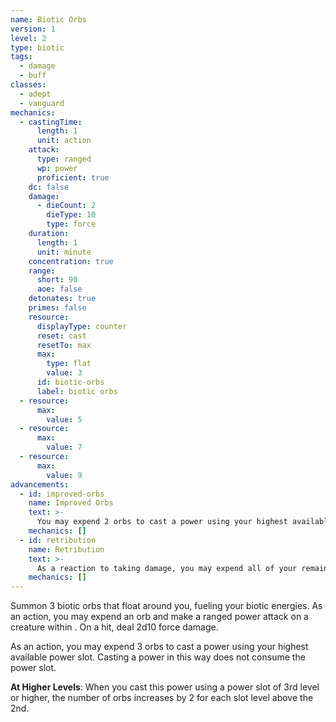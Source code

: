 ```yaml
---
name: Biotic Orbs
version: 1
level: 2
type: biotic
tags:
  - damage
  - buff
classes:
  - adept
  - vanguard
mechanics:
  - castingTime:
      length: 1
      unit: action
    attack:
      type: ranged
      wp: power
      proficient: true
    dc: false
    damage:
      - dieCount: 2
        dieType: 10
        type: force
    duration:
      length: 1
      unit: minute
    concentration: true
    range:
      short: 90
      aoe: false
    detonates: true
    primes: false
    resource:
      displayType: counter
      reset: cast
      resetTo: max
      max:
        type: flat
        value: 3
      id: biotic-orbs
      label: biotic orbs
  - resource:
      max:
        value: 5
  - resource:
      max:
        value: 7
  - resource:
      max:
        value: 9
advancements:
  - id: improved-orbs
    name: Improved Orbs
    text: >-
      You may expend 2 orbs to cast a power using your highest available power slot.
    mechanics: []
  - id: retribution
    name: Retribution
    text: >-
      As a reaction to taking damage, you may expend all of your remaining biotic orbs. For each expended orb, make a ranged power attack on a target you can see within range. You can direct all attacks to hit one creature or several.
    mechanics: []
---
```

Summon 3 biotic orbs that float around you, fueling your biotic energies. As an action, you may expend an orb and make a
ranged power attack on a creature within <me-distance length="90" />. On a hit, deal 2d10 force damage.

As an action, you may expend 3 orbs to cast a power using your highest available power slot. Casting a power in this way
does not consume the power slot.

__At Higher Levels__: When you cast this power using a power slot of 3rd level or higher, the number of orbs increases by
2 for each slot level above the 2nd.

